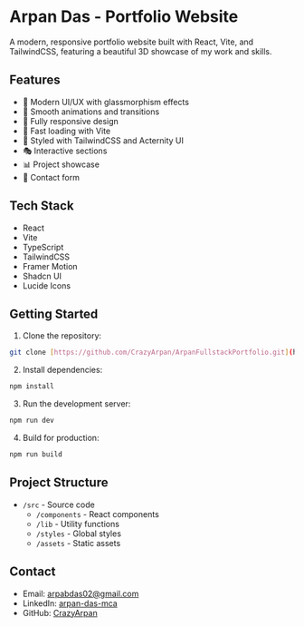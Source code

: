 # Arpan Das - Portfolio Website

A modern, responsive portfolio website built with React, Vite, and TailwindCSS, featuring a beautiful 3D showcase of my work and skills.

## Features

- 🎨 Modern UI/UX with glassmorphism effects
- 🌟 Smooth animations and transitions
- 📱 Fully responsive design
- 🚀 Fast loading with Vite
- 💅 Styled with TailwindCSS and Acternity UI
- 🎭 Interactive sections
- 📊 Project showcase
- 📝 Contact form

## Tech Stack

- React
- Vite
- TypeScript
- TailwindCSS
- Framer Motion
- Shadcn UI
- Lucide Icons

## Getting Started

1. Clone the repository:
```bash
git clone [https://github.com/CrazyArpan/ArpanFullstackPortfolio.git](https://github.com/CrazyArpan/ArpanFullstackPortfolio)
```

2. Install dependencies:
```bash
npm install
```

3. Run the development server:
```bash
npm run dev
```

4. Build for production:
```bash
npm run build
```

## Project Structure

- `/src` - Source code
  - `/components` - React components
  - `/lib` - Utility functions
  - `/styles` - Global styles
  - `/assets` - Static assets

## Contact

- Email: arpabdas02@gmail.com
- LinkedIn: [arpan-das-mca](https://www.linkedin.com/in/arpan-das-mca/)
- GitHub: [CrazyArpan](https://github.com/CrazyArpan)
